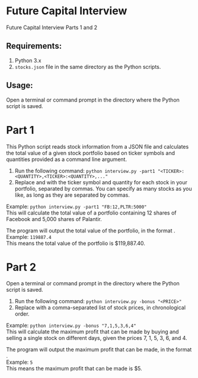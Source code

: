 # Future Capital Interview
Future Capital Interview Parts 1 and 2

## Requirements:
1. Python 3.x
2. `stocks.json` file in the same directory as the Python scripts.

## Usage:
Open a terminal or command prompt in the directory where the Python script is saved.

# Part 1
This Python script reads stock information from a JSON file and calculates the total value of a given stock portfolio based on ticker symbols and quantities provided as a command line argument.

1. Run the following command:
`python interview.py -part1 "<TICKER>:<QUANTITY>,<TICKER>:<QUANTITY>,..."`
2. Replace <TICKER> and <QUANTITY> with the ticker symbol and quantity for each stock in your portfolio, separated by commas. You can specify as many stocks as you like, as long as they are separated by commas.

Example: `python interview.py -part1 "FB:12,PLTR:5000"`  
This will calculate the total value of a portfolio containing 12 shares of Facebook and 5,000 shares of Palantir.

The program will output the total value of the portfolio, in the format <TOTAL>.  
Example: `119887.4`  
This means the total value of the portfolio is $119,887.40.


# Part 2
Open a terminal or command prompt in the directory where the Python script is saved.

1. Run the following command:
`python interview.py -bonus "<PRICE>"`  
2. Replace <PRICE> with a comma-separated list of stock prices, in chronological order.

Example: `python interview.py -bonus "7,1,5,3,6,4"`  
This will calculate the maximum profit that can be made by buying and selling a single stock on different days, given the prices 7, 1, 5, 3, 6, and 4.

The program will output the maximum profit that can be made, in the format <PROFIT>.  
Example: `5`  
This means the maximum profit that can be made is $5.
